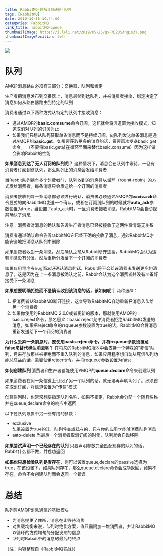 ```yaml
---
title: RabbitMQ-理解消息通信-队列
tags: [RabbitMQ]
date: 2016-10-28 16:44:06
categories: RabbitMQ
link_title: rabbitMQ-queue
thumbnailImage: https://i.loli.net/2019/09/25/qxFNC2JSAngio3Y.png
thumbnailImagePosition: left
---
```

<!-- toc -->
<!-- more -->
![](https://i.loli.net/2019/09/25/qxFNC2JSAngio3Y.png)


# 队列
AMQP消息路由必须有三部分：交换器、队列和绑定

生产者把消息发布到交换器上，消息最终到达队列，并被消费者接收，绑定决定了消息如何从路由器路由到特定的队列

<!--more-->

消费者通过以下两种方式从特定的队列中接收消息：
- 通过AMQP的**basic.comsume**命令订阅，这样就会将信道置为接收模式，知道取消对队列的订阅为止
- 如果我们只想从队列获取单条消息而不是持续订阅，向队列发送单条消息是通过AMQP的**basic.get**，如果要获取更多的消息的话，需要再次发送basic.get命令。
（不要将basic.get放在循环里面来替代basic.consume）因为这样做会影响Rabbit的性能




**如果消息到达了无人订阅的队列呢？**
这种情况下，消息会在队列中等待，一旦有消费者订阅到该队列，那么队列上的消息会发给消费者

当Rabbit队列拥有多个消费者时，队列收到的消息将以循环（round-robin）的方式发给消费者，每条消息只会发送给一个订阅的消费者

消费者接收到每一条消息都必须进行确认，消费者必须通过AMQP的**basic.ack**命令显式的向RabbitMQ发送一个确认，或者在订阅到队列的时候就将**auto_ack**参数设置为true，当设置了auto_ack时，一旦消费者接收消息，RabbitMQ会自动视其确认了消息

注意：消费者对消息的确认和告诉生产者消息已经被接收了这两件事情毫无关系

消费者通过确认命令告诉rabbitMQ它已经正确的接收了消息，通过RabbitMQ才能安全地把消息从队列中删除

如果消费者收到一条消息，然后确认之前从Rabbit断开连接，RabbitMQ会认为这套消息没有分发，然后重新分发给下一个订阅的消费者

如果应用程序有bug而忘记确认消息的话，Rabbit将不会给该消费者发送更多的消息了，这是因为在上一条消息被确认之前，Rabbit会认为这个消费者并没有准备好接受下一条消息

**如果想要明确拒绝而不是确认收到该消息的话，该如何呢？**
两种选择：
1. 把消费者从RabbitMQ断开连接，这会导致RabbitMQ自动重新把消息入队给另一个消费者
2. 如果你使用的RabbitMQ 2.0.0或者更新的版本，那就使用AMQP的basic.reject命令，顾名思义：basic.reject允许消费者拒绝RabbitMQ发送的消息，如果把reject命令的requeue参数设置为true的话，RabbitMQ会将消息重新发送给下一个订阅的消费者

**为什么丢弃一条消息时，要使用basic.reject命令，并将requeue参数设置成false来替代确认消息呢？**
在将来的RabbitMQ版本中会支持一个特殊的“死信”队列，用来存放那些被拒绝而不重入队列的消息，如果应用程序想自动从死信队列功能总获益的话，需要使用reject命令。并将requeue参数设置为false

**如何创建队列**
消费者和生产者都能使用AMQP的**queue.declare**命令来创建队列

如果消费者在同一条信道上订阅了另一个队列的话，就无法再声明队列了。必须首先取消订阅，将信道设置为"传输"模式

创建队列时，你常常想要指定队列名称，如果不指定，Rabbit会分配一个随机名称并在queue,declare命令的响应中返回

以下是队列设置中另一些有用的参数：
- exclusive  
如果设置为true的话，队列将变成私有的，只有你的应用才能够消费队列消息
- auto-delete
当最后一个消费者取消订阅的时候，队列就会自动移除

**如果尝试声明一个已经存在的队列**
只要声明参数完全匹配现存的队列的话，Rabbit什么都不做，并成功返回

**如果你只想检验队列是否存在**，则可以设置queue,declare的passive选择为true，在该设置下，如果队列存在，那么queue.declare命令会成功返回，如果不存在，命令不会创建队列而会返回一个错误

# 总结
队列时AMQP消息通信的基础模块
- 为消息提供了住所，消息在此等待消费
- 对负载均衡来说，队列时绝佳方案，值只需附加一堆消费者，并让RabbitMQ以循环的方式均匀的分配发来的信息
- 队列时Rabbit中的消息的最后的终点


（注：内容整理自《RabbitMQ实战》）